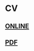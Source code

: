 # CV
## [ONLINE](https://cv.alexandrewauthier.fr/)
## [PDF](https://nbviewer.jupyter.org/github/alexandrewauthier/cv/blob/master/Alexandre_Wauthier_CV.pdf)
